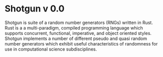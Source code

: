 # Shotgun v 0.0

Shotgun is suite of a random number generators (RNGs) written in Rust. Rust is a a multi-paradigm, compiled programming language which supports concurrent, functional, imperative, and object oriented styles. Shotgun implements a number of different pseudo and quasi random number generators which exhibit useful characteristics of randomness for use in computational science subdisciplines.